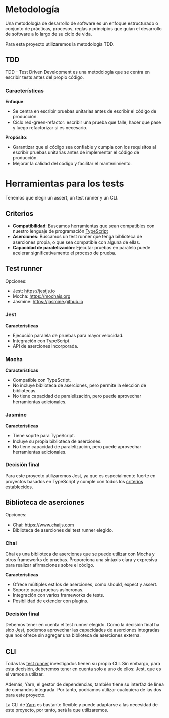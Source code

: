 # Metodología
Una metodología de desarrollo de software es un enfoque estructurado o conjunto
de prácticas, procesos, reglas y principios que guían el desarrollo de software
a lo largo de su ciclo de vida.

Para esta proyecto utilizaremos la metodología TDD.

## TDD
TDD - Test Driven Development es una metodología que se centra en escribir
tests antes del propio código.

### Características
**Enfoque**:
- Se centra en escribir pruebas unitarias antes de escribir el código de
producción.
- Ciclo red-green-refactor: escribir una prueba que falle, hacer que pase y
luego refactorizar si es necesario.

**Propósito**:
- Garantizar que el código sea confiable y cumpla con los requisitos al
escribir pruebas unitarias antes de implementar el código de producción.
- Mejorar la calidad del código y facilitar el mantenimiento.


# Herramientas para los tests
Tenemos que elegir un assert, un test runner y un CLI.

## Criterios
- **Compatibilidad**: Buscamos herramientas que sean compatibles con nuestro
lenguaje de programación [TypeScript](../iv.yaml)
- **Aserciones**: Buscamos un test runner que tenga biblioteca de aserciones
propia, o que sea compatible con alguna de ellas.
- **Capacidad de paralelización**: Ejecutar pruebas en paralelo puede acelerar
significativamente el proceso de prueba.


## Test runner
Opciones:
* Jest: https://jestjs.io
* Mocha: https://mochajs.org
* Jasmine: https://jasmine.github.io

### Jest
**Características**
* Ejecución paralela de pruebas para mayor velocidad.
* Integración con TypeScript.
* API de aserciones incorporada.

### Mocha
**Características**
* Compatible con TypeScript.
* No incluye biblioteca de aserciones, pero permite la elección de bibliotecas.
* No tiene capacidad de paralelización, pero puede aprovechar herramientas
adicionales.

### Jasmine
**Características**
* Tiene soprte para TypeScript.
* Incluye su propia biblioteca de aserciones.
* No tiene capacidad de paralelización, pero puede aprovechar herramientas
adicionales.


### Decisión final
Para este proyecto utilizaremos Jest, ya que es especialmente fuerte en
proyectos basados en TypeScript y cumple con todos los
[criterios](#criterios-1) establecidos.


## Biblioteca de aserciones
Opciones:
* Chai: https://www.chaijs.com
* Biblioteca de aserciones del test runner elegido.

### Chai
Chai es una biblioteca de aserciones que se puede utilizar con Mocha y otros
frameworks de pruebas. Proporciona una sintaxis clara y expresiva para realizar
afirmaciones sobre el código.

**Características**
* Ofrece múltiples estilos de aserciones, como should, expect y assert.
* Soporte para pruebas asíncronas.
* Integración con varios frameworks de tests.
* Posibilidad de extender con plugins.

### Decisión final
Debemos tener en cuenta el test runner elegido. Como la decisión final ha sido
[Jest](#jest), podemos aprovechar las capacidades de aserciones integradas que
nos ofrece sin agregar una biblioteca de aserciones externa.

## CLI
Todas las [test runner](#test-runner) investigados tienen su propia CLI. Sin
embargo, para esta decisión, deberemos tener en cuenta solo a uno de ellos:
Jest, que es el vamos a utilizar.

Además, Yarn, el gestor de dependencias, también tiene su interfaz de línea de
comandos integrada. Por tanto, podríamos utilizar cualquiera de las dos para
este proyecto.

La CLI de [Yarn](gestor_dependencias.md) es bastante flexible y puede adaptarse
a las necesidad de este proyecto, por tanto, será la que utilizaremos.